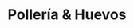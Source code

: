---
title: "Pollería & Huevos"
url: /ciudad-autonoma-de-buenos-aires/polleria-y-huevos/
shop: general
---